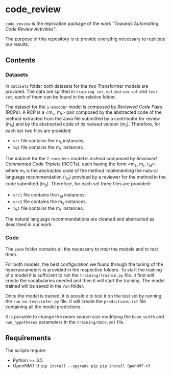 # code_review

`code_review` is the replication package of the work *"Towards Automating Code Review Activities"*.

The purpose of this repository is to provide everythig necessary to replicate our results.

## Contents

### Datasets

In `datasets` folder both datasets for the two Transformer models are provided. The data are splitted in `training set`, `validation set` and `test set`; each of them can be found in the relative folder.

The dataset for the `1-encoder` model is composed by *Reviewed Code Pairs* (RCPs). A RCP is a <m<sub>s</sub>, m<sub>r</sub>> pair composed by the abstracted code of the method extracted from the Java file submitted by a contributor for review (m<sub>s</sub>) and by the abstracted code of its revised version (m<sub>r</sub>). Therefore, for each set two files are provided: 
  - `src` file contains the m<sub>s</sub> instances; 
  - `tgt` file contains the m<sub>r</sub> instances.
  
The dataset for the `2-encoders` model is instead composed by *Reviewed Commented Code Triplets* (RCCTs), each having the form  <m<sub>s</sub>, m<sub>r</sub>, r<sub>nl</sub>> where m<sub>r</sub> is the abstracted code of the method implementing the natural language recommendation (r<sub>nl</sub>) provided by a reviewer for the method in the code submitted (m<sub>s</sub>). Therefore, for each set three files are provided:
  - `src1` file contains the r<sub>nl</sub> instances;
  - `src2` file contains the m<sub>s</sub> instances;
  - `tgt` file contains the m<sub>r</sub> instances.
  
The natural language recommendations are cleaned and abstracted as described in our work.
  
### Code

The `code` folder contains all the necessary to *train* the models and to *test* them.

For both models, the best configuration we found through the tuning of the hyperparameters is provided in the respective folders. To start the training of a model it is sufficient to run the `training/trainin.py` file. It first will create the vocabularies needed and then it will start the training. The model trained will be saved in the `run` folder.

Once the model is trained, it is possible to test it on the test set by running the `run-on-test/infer.py` file. It will create the `predictions.txt` file containing all the model predictions.

It is possible to change the *beam search size* modifying the `beam_width` and `num_hypotheses` parameters in the `training/data.yml` file.

## Requirements

The scripts require:

- Python >= 3.5
- OpenNMT-tf
`pip install --upgrade pip
pip install OpenNMT-tf`
